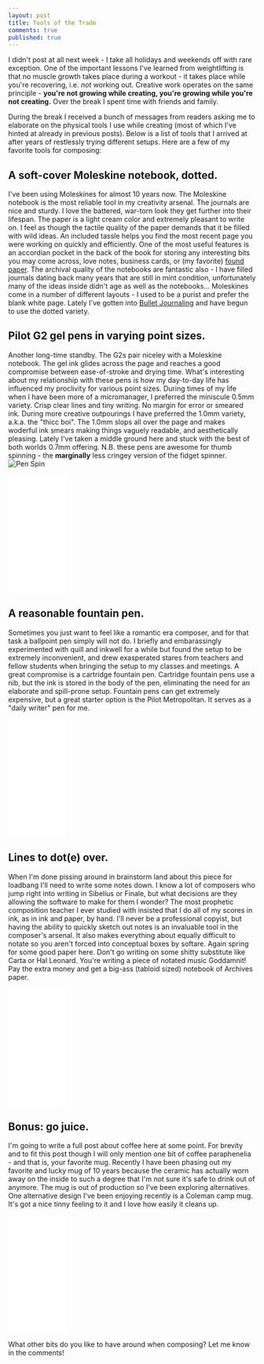 ```yaml
---
layout: post
title: Tools of the Trade
comments: true
published: true
---
```


I didn't post at all next week - I take all holidays and weekends off with rare exception. One of the important lessons I've learned from weightlifting is that no muscle growth takes place during a workout - it takes place while you're recovering, i.e. *not* working out. Creative work operates on the same principle - **you're not growing while creating, you're growing while you're not creating.** Over the break I spent time with friends and family.

During the break I received a bunch of messages from readers asking me to elaborate on the physical tools I use while creating (most of which I've hinted at already in previous posts). Below is a list of tools that I arrived at after years of restlessly trying different setups. Here are a few of my favorite tools for composing:

## A soft-cover Moleskine notebook, dotted.

I've been using Moleskines for almost 10 years now. The Moleskine notebook is the most reliable tool in my creativity arsenal. The journals are nice and sturdy. I love the battered, war-torn look they get further into their lifespan. The paper is a light cream color and extremely pleasant to write on. I feel as though the tactile quality of the paper demands that it be filled with wild ideas. An included tassle helps you find the most recent page you were working on quickly and efficiently. One of the most useful features is an accordian pocket in the back of the book for storing any interesting bits you may come across, love notes, business cards, or (my favorite) [found paper](https://www.reddit.com/r/FoundPaper/). The archival quality of the notebooks are fantastic also - I have filled journals dating back many years that are still in mint condition, unfortunately many of the ideas inside didn't age as well as the notebooks... Moleskines come in a number of different layouts - I used to be a purist and prefer the blank white page. Lately I've gotten into [Bullet Journaling](http://bulletjournal.com/) and have begun to use the dotted variety.

<script type="text/javascript">
amzn_assoc_tracking_id = "dreammachin07-20";
amzn_assoc_ad_mode = "manual";
amzn_assoc_ad_type = "smart";
amzn_assoc_marketplace = "amazon";
amzn_assoc_region = "US";
amzn_assoc_design = "enhanced_links";
amzn_assoc_asins = "8867323679";
amzn_assoc_placement = "adunit";
amzn_assoc_linkid = "0564c68285e692f1f16fb7150b9c21fa";
</script>
<script src="//z-na.amazon-adsystem.com/widgets/onejs?MarketPlace=US"></script>

## Pilot G2 gel pens in varying point sizes.

Another long-time standby. The G2s pair niceley with a Moleskine notebook. The gel ink glides across the page and reaches a good compromise between ease-of-stroke and drying time. What's interesting about my relationship with these pens is how my day-to-day life has influenced my proclivity for various point sizes. During times of my life when I have been more of a micromanager, I preferred the miniscule 0.5mm variety. Crisp clear lines and tiny writing. No margin for error or smeared ink. During more creative outpourings I have preferred the 1.0mm variety, a.k.a. the "thicc boi". The 1.0mm slops all over the page and makes woderful ink smears making things vaguely readable, and aesthetically pleasing. Lately I've taken a middle ground here and stuck with the best of both worlds 0.7mm offering. N.B. these pens are awesome for thumb spinning - the **marginally** less cringey version of the fidget spinner. ![Pen Spin](https://simsi.es/blog/public/penflip.gif)

<iframe style="width:120px;height:240px;" marginwidth="0" marginheight="0" scrolling="no" frameborder="0" src="//ws-na.amazon-adsystem.com/widgets/q?ServiceVersion=20070822&amp;OneJS=1&amp;Operation=GetAdHtml&amp;MarketPlace=US&amp;source=ss&amp;ref=as_ss_li_til&amp;ad_type=product_link&amp;tracking_id=simsies-blog-20&amp;marketplace=amazon&amp;region=US&amp;placement=B001E6D3W6&amp;asins=B001E6D3W6&amp;linkId=adc896eba92c0b5c2193ddc2ce7ad26d&amp;show_border=true&amp;link_opens_in_new_window=true"></iframe>

## A reasonable fountain pen.

Sometimes you just want to feel like a romantic era composer, and for that task a ballpoint pen simply will not do. I briefly and embarassingly experimented with quill and inkwell for a while but found the setup to be extremely inconvenient, and drew exasperated stares from teachers and fellow students when bringing the setup to my classes and meetings. A great compromise is a cartridge fountain pen. Cartridge fountain pens use a nib, but the ink is stored in the body of the pen, eliminating the need for an elaborate and spill-prone setup. Fountain pens can get extremely expensive, but a great starter option is the Pilot Metropolitan. It serves as a "daily writer" pen for me.

<iframe style="width:120px;height:240px;" marginwidth="0" marginheight="0" scrolling="no" frameborder="0" src="//ws-na.amazon-adsystem.com/widgets/q?ServiceVersion=20070822&amp;OneJS=1&amp;Operation=GetAdHtml&amp;MarketPlace=US&amp;source=ss&amp;ref=as_ss_li_til&amp;ad_type=product_link&amp;tracking_id=simsies-blog-20&amp;marketplace=amazon&amp;region=US&amp;placement=B009X9Z0OA&amp;asins=B009X9Z0OA&amp;linkId=c9e2ed9c41adfcb2a635bc69e58ff7c1&amp;show_border=true&amp;link_opens_in_new_window=true"></iframe>

## Lines to dot(e) over.

When I'm done pissing around in brainstorm land about this piece for loadbang I'll need to write some notes down. I know a lot of composers who jump right into writing in Sibelius or Finale, but what decisions are they allowing the software to make for them I wonder? The most prophetic composition teacher I ever studied with insisted that I do all of my scores in ink, as in ink and paper, by hand. I'll never be a professional copyist, but having the ability to quickly sketch out notes is an invaluable tool in the composer's arsenal. It also makes everything about equally difficult to notate so you aren't forced into conceptual boxes by softare. Again spring for some good paper here. Don't go writing on some shitty substitute like Carta or Hal Leonard. You're writing a piece of notated music Goddamnit! Pay the extra money and get a big-ass (tabloid sized) notebook of Archives paper.

<iframe style="width:120px;height:240px;" marginwidth="0" marginheight="0" scrolling="no" frameborder="0" src="//ws-na.amazon-adsystem.com/widgets/q?ServiceVersion=20070822&amp;OneJS=1&amp;Operation=GetAdHtml&amp;MarketPlace=US&amp;source=ss&amp;ref=as_ss_li_til&amp;ad_type=product_link&amp;tracking_id=simsies-blog-20&amp;marketplace=amazon&amp;region=US&amp;placement=B004FEF4CG&amp;asins=B004FEF4CG&amp;linkId=c54003e983be8118b7ff7559e03227fb&amp;show_border=true&amp;link_opens_in_new_window=true"></iframe>

## Bonus: go juice.

I'm going to write a full post about coffee here at some point. For brevity and to fit this post though I will only mention one bit of coffee paraphenelia - and that is, your favorite mug. Recently I have been phasing out my favorite and lucky mug of 10 years because the ceramic has actually worn away on the inside to such a degree that I'm not sure it's safe to drink out of anymore. The mug is out of production so I've been exploring alternatives. One alternative design I've been enjoying recently is a Coleman camp mug. It's got a nice tinny feeling to it and I love how easily it cleans up.

<iframe style="width:120px;height:240px;" marginwidth="0" marginheight="0" scrolling="no" frameborder="0" src="//ws-na.amazon-adsystem.com/widgets/q?ServiceVersion=20070822&amp;OneJS=1&amp;Operation=GetAdHtml&amp;MarketPlace=US&amp;source=ss&amp;ref=as_ss_li_til&amp;ad_type=product_link&amp;tracking_id=simsies-blog-20&amp;marketplace=amazon&amp;region=US&amp;placement=B0009PUR72&amp;asins=B0009PUR72&amp;linkId=e29322c9060f41ad561d843664c8b5a1&amp;show_border=true&amp;link_opens_in_new_window=true"></iframe>

What other bits do you like to have around when composing? Let me know in the comments!
